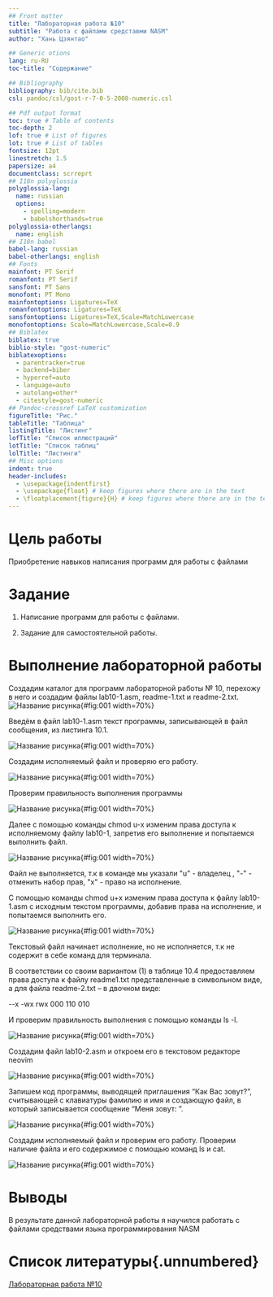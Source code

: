 ```yaml
---
## Front matter
title: "Лабораторная работа №10"
subtitle: "Работа с файлами средставми NASM"
author: "Хань Цзянтао"

## Generic otions
lang: ru-RU
toc-title: "Содержание"

## Bibliography
bibliography: bib/cite.bib
csl: pandoc/csl/gost-r-7-0-5-2008-numeric.csl

## Pdf output format
toc: true # Table of contents
toc-depth: 2
lof: true # List of figures
lot: true # List of tables
fontsize: 12pt
linestretch: 1.5
papersize: a4
documentclass: scrreprt
## I18n polyglossia
polyglossia-lang:
  name: russian
  options:
	- spelling=modern
	- babelshorthands=true
polyglossia-otherlangs:
  name: english
## I18n babel
babel-lang: russian
babel-otherlangs: english
## Fonts
mainfont: PT Serif
romanfont: PT Serif
sansfont: PT Sans
monofont: PT Mono
mainfontoptions: Ligatures=TeX
romanfontoptions: Ligatures=TeX
sansfontoptions: Ligatures=TeX,Scale=MatchLowercase
monofontoptions: Scale=MatchLowercase,Scale=0.9
## Biblatex
biblatex: true
biblio-style: "gost-numeric"
biblatexoptions:
  - parentracker=true
  - backend=biber
  - hyperref=auto
  - language=auto
  - autolang=other*
  - citestyle=gost-numeric
## Pandoc-crossref LaTeX customization
figureTitle: "Рис."
tableTitle: "Таблица"
listingTitle: "Листинг"
lofTitle: "Список иллюстраций"
lotTitle: "Список таблиц"
lolTitle: "Листинги"
## Misc options
indent: true
header-includes:
  - \usepackage{indentfirst}
  - \usepackage{float} # keep figures where there are in the text
  - \floatplacement{figure}{H} # keep figures where there are in the text
---
```


# Цель работы
Приобретение навыков написания программ для работы с файлами

# Задание

1. Написание программ для работы с файлами.

2. Задание для самостоятельной работы.

# Выполнение лабораторной работы

Создадим каталог для программ лабораторной работы № 10, перехожу в него и
создадим файлы lab10-1.asm, readme-1.txt и readme-2.txt. 
![Название рисунка](image/1.png){#fig:001 width=70%}

Введём в файл lab10-1.asm текст программы, записывающей в файл сообщения, из листинга 10.1. 

![Название рисунка](image/2.png){#fig:001 width=70%}

Создадим исполняемый файл и проверяю его работу. 

![Название рисунка](image/3.png){#fig:001 width=70%}

Проверим правильность выполнения программы

![Название рисунка](image/4.png){#fig:001 width=70%}

Далее с помощью команды chmod u-х изменим права доступа к исполняемому файлу lab10-1,
запретив его выполнение и попытаемся выполнить файл. 

![Название рисунка](image/5.png){#fig:001 width=70%}

Файл не выполняется, т.к в команде мы указали "u" - владелец , "-" - отменить набор прав, "х" - право на исполнение.

С помощью команды chmod u+х изменим права доступа к файлу lab10-1.asm с исходным текстом программы, добавив права на исполнение, и попытаемся выполнить его. 

![Название рисунка](image/6.png){#fig:001 width=70%}

Текстовый файл начинает исполнение, но не исполняется, т.к не содержит в себе команд для терминала.

В соответствии со своим вариантом (1) в таблице 10.4 предоставляем права доступа к файлу readme1.txt представленные в символьном виде, а для файла readme-2.txt – в двочном виде:

--x -wx rwx 000 110 010

И проверим правильность выполнения с помощью команды ls -l. 

![Название рисунка](image/7.png){#fig:001 width=70%}

Создадим файл lab10-2.asm и откроем его в текстовом редакторе neovim

![Название рисунка](image/8.png){#fig:001 width=70%}

Запишем код программы, выводящей приглашения “Как Вас зовут?”, считывающей с клавиатуры фамилию и имя и создающую файл, в который записывается сообщение “Меня зовут: ”. 

![Название рисунка](image/9.png){#fig:001 width=70%}

Создадим исполняемый файл и проверим его работу. Проверим наличие файла и его содержимое с помощью команд ls и cat. 

![Название рисунка](image/10.png){#fig:001 width=70%}

# Выводы

В результате данной лабораторной работы я научился работать с файлами средствами языка программирования NASM

# Список литературы{.unnumbered}

[Лабораторная работа №10](https://esystem.rudn.ru/pluginfile.php/2089097/mod_resource/content/0/%D0%9B%D0%B0%D0%B1%D0%BE%D1%80%D0%B0%D1%82%D0%BE%D1%80%D0%BD%D0%B0%D1%8F%20%D1%80%D0%B0%D0%B1%D0%BE%D1%82%D0%B0%20%E2%84%9610.%20%D0%A0%D0%B0%D0%B1%D0%BE%D1%82%D0%B0%20%D1%81%20%D1%84%D0%B0%D0%B9%D0%BB%D0%B0%D0%BC%D0%B8%20%D1%81%D1%80%D0%B5%D0%B4%D1%81%D1%82%D0%B2%D0%B0%D0%BC%D0%B8%20Nasm.pdf)
